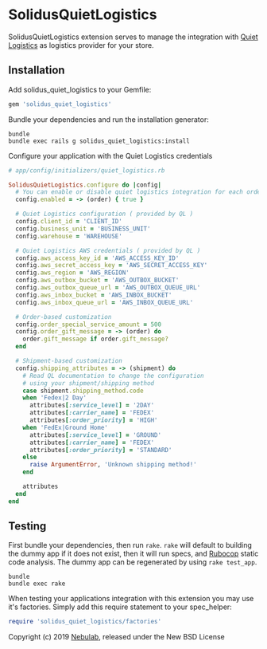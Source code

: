 SolidusQuietLogistics
=====================

SolidusQuietLogistics extension serves to manage the integration with
[Quiet Logistics](http://quietlogistics.com/) as logistics provider for your store.

Installation
------------

Add solidus_quiet_logistics to your Gemfile:

```ruby
gem 'solidus_quiet_logistics'
```

Bundle your dependencies and run the installation generator:

```shell
bundle
bundle exec rails g solidus_quiet_logistics:install
```

Configure your application with the Quiet Logistics credentials

```ruby
# app/config/initializers/quiet_logistics.rb

SolidusQuietLogistics.configure do |config|
  # You can enable or disable quiet logistics integration for each order
  config.enabled = -> (order) { true }

  # Quiet Logistics configuration ( provided by QL )
  config.client_id = 'CLIENT_ID'
  config.business_unit = 'BUSINESS_UNIT'
  config.warehouse = 'WAREHOUSE'

  # Quiet Logistics AWS credentials ( provided by QL )
  config.aws_access_key_id = 'AWS_ACCESS_KEY_ID'
  config.aws_secret_access_key = 'AWS_SECRET_ACCESS_KEY'
  config.aws_region = 'AWS_REGION'
  config.aws_outbox_bucket = 'AWS_OUTBOX_BUCKET'
  config.aws_outbox_queue_url = 'AWS_OUTBOX_QUEUE_URL'
  config.aws_inbox_bucket = 'AWS_INBOX_BUCKET'
  config.aws_inbox_queue_url = 'AWS_INBOX_QUEUE_URL'

  # Order-based customization
  config.order_special_service_amount = 500
  config.order_gift_message = -> (order) do
    order.gift_message if order.gift_message?
  end

  # Shipment-based customization
  config.shipping_attributes = -> (shipment) do
    # Read QL documentation to change the configuration
    # using your shipment/shipping method
    case shipment.shipping_method.code
    when 'Fedex|2 Day'
      attributes[:service_level] = '2DAY'
      attributes[:carrier_name] = 'FEDEX'
      attributes[:order_priority] = 'HIGH'
    when 'FedEx|Ground Home'
      attributes[:service_level] = 'GROUND'
      attributes[:carrier_name] = 'FEDEX'
      attributes[:order_priority] = 'STANDARD'
    else
      raise ArgumentError, 'Unknown shipping method!'
    end

    attributes
  end
end
```

Testing
-------

First bundle your dependencies, then run `rake`. `rake` will default to building the dummy app if it does not exist, then it will run specs, and [Rubocop](https://github.com/bbatsov/rubocop) static code analysis. The dummy app can be regenerated by using `rake test_app`.

```shell
bundle
bundle exec rake
```

When testing your applications integration with this extension you may use it's factories.
Simply add this require statement to your spec_helper:

```ruby
require 'solidus_quiet_logistics/factories'
```

Copyright (c) 2019 [Nebulab](https://www.nebulab.it), released under the New BSD License
